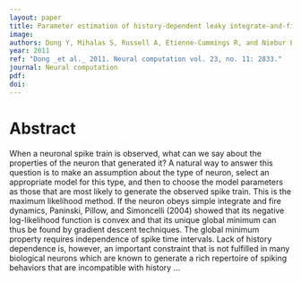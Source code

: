 ```yaml
---
layout: paper
title: Parameter estimation of history-dependent leaky integrate-and-fire neurons using maximum-likelihood methods
image:
authors: Dong Y, Mihalas S, Russell A, Etienne-Cummings R, and Niebur E.
year: 2011
ref: "Dong _et al._ 2011. Neural computation vol. 23, no. 11: 2833."
journal: Neural computation
pdf: 
doi: 
---
```


# Abstract
When a neuronal spike train is observed, what can we say about the properties of the neuron that generated it? A natural way to answer this question is to make an assumption about the type of neuron, select an appropriate model for this type, and then to choose the model parameters as those that are most likely to generate the observed spike train. This is the maximum likelihood method. If the neuron obeys simple integrate and fire dynamics, Paninski, Pillow, and Simoncelli (2004) showed that its negative log-likelihood function is convex and that its unique global minimum can thus be found by gradient descent techniques. The global minimum property requires independence of spike time intervals. Lack of history dependence is, however, an important constraint that is not fulfilled in many biological neurons which are known to generate a rich repertoire of spiking behaviors that are incompatible with history …

